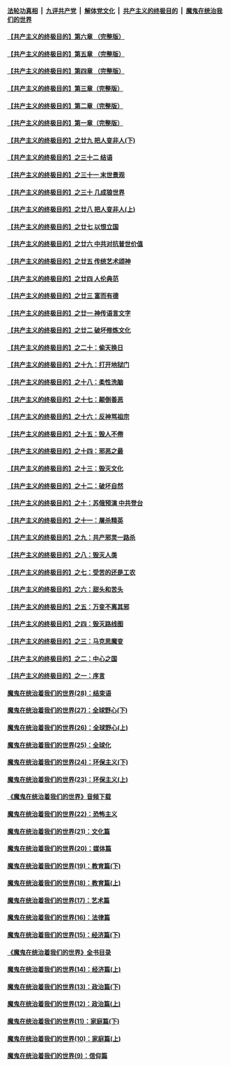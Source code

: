 ####  [法轮功真相](../../../../basic/blob/master/README.md?t=04190230) &nbsp;|&nbsp; [九评共产党](../../../../9ping.md/blob/master/README.md?t=04190230) &nbsp;|&nbsp; [解体党文化](../../../../jtdwh.md/blob/master/README.md?t=04190230)  &nbsp;|&nbsp; [共产主义的终极目的](../../../../gczydzjmd.md/blob/master/README.md?t=04190230) &nbsp;|&nbsp; [魔鬼在统治我们的世界](../../../../mgztzwmdsj.md/blob/master/README.md?t=04190230) 

#### [【共产主义的终极目的】第六章 （完整版）](../pages/nsc422/n11428913.md?t=04190230) 

#### [【共产主义的终极目的】第五章 （完整版）](../pages/nsc422/n11428912.md?t=04190230) 

#### [【共产主义的终极目的】第四章 （完整版）](../pages/nsc422/n11428907.md?t=04190230) 

#### [【共产主义的终极目的】第三章（完整版）](../pages/nsc422/n11428848.md?t=04190230) 

#### [【共产主义的终极目的】第二章（完整版）](../pages/nsc422/n11428831.md?t=04190230) 

#### [【共产主义的终极目的】第一章（完整版）](../pages/nsc422/n11417651.md?t=04190230) 

#### [【共产主义的终极目的】之廿九 把人变非人(下)](../pages/nsc422/n11344140.md?t=04190230) 

#### [【共产主义的终极目的】之三十二 结语](../pages/nsc422/n11360535.md?t=04190230) 

#### [【共产主义的终极目的】之三十一 末世景观](../pages/nsc422/n11351129.md?t=04190230) 

#### [【共产主义的终极目的】之三十 几成狼世界](../pages/nsc422/n11348280.md?t=04190230) 

#### [【共产主义的终极目的】之廿八 把人变非人(上)](../pages/nsc422/n11340492.md?t=04190230) 

#### [【共产主义的终极目的】之廿七 以恨立国](../pages/nsc422/n11336944.md?t=04190230) 

#### [【共产主义的终极目的】之廿六 中共对抗普世价值](../pages/nsc422/n11324785.md?t=04190230) 

#### [【共产主义的终极目的】之廿五 传统艺术颂神](../pages/nsc422/n11296396.md?t=04190230) 

#### [【共产主义的终极目的】之廿四 人伦典范](../pages/nsc422/n11296397.md?t=04190230) 

#### [【共产主义的终极目的】之廿三 富而有德](../pages/nsc422/n11283598.md?t=04190230) 

#### [【共产主义的终极目的】之廿一 神传语言文字](../pages/nsc422/n11263265.md?t=04190230) 

#### [【共产主义的终极目的】之廿二 破坏修炼文化](../pages/nsc422/n11245728.md?t=04190230) 

#### [【共产主义的终极目的】之二十：偷天换日](../pages/nsc422/n11238846.md?t=04190230) 

#### [【共产主义的终极目的】之十九：打开地狱门](../pages/nsc422/n11206376.md?t=04190230) 

#### [【共产主义的终极目的】之十八：柔性洗脑](../pages/nsc422/n11199994.md?t=04190230) 

#### [【共产主义的终极目的】之十七：颠倒善恶](../pages/nsc422/n11179782.md?t=04190230) 

#### [【共产主义的终极目的】之十六：反神骂祖宗](../pages/nsc422/n11166798.md?t=04190230) 

#### [【共产主义的终极目的】之十五：毁人不倦](../pages/nsc422/n11166792.md?t=04190230) 

#### [【共产主义的终极目的】之十四：邪恶之最](../pages/nsc422/n11150249.md?t=04190230) 

#### [【共产主义的终极目的】之十三：毁灭文化](../pages/nsc422/n11135227.md?t=04190230) 

#### [【共产主义的终极目的】之十二：破坏自然](../pages/nsc422/n11135214.md?t=04190230) 

#### [【共产主义的终极目的】之十：苏俄预演 中共登台](../pages/nsc422/n11118424.md?t=04190230) 

#### [【共产主义的终极目的】之十一：屠杀精英](../pages/nsc422/n11118442.md?t=04190230) 

#### [【共产主义的终极目的】之九：共产邪灵一路杀](../pages/nsc422/n11114139.md?t=04190230) 

#### [【共产主义的终极目的】之八：毁灭人类](../pages/nsc422/n11108503.md?t=04190230) 

#### [【共产主义的终极目的】之七：受苦的还是工农](../pages/nsc422/n11101809.md?t=04190230) 

#### [【共产主义的终极目的】之六：甜头和苦头](../pages/nsc422/n11096971.md?t=04190230) 

#### [【共产主义的终极目的】之五：万变不离其邪](../pages/nsc422/n11091285.md?t=04190230) 

#### [【共产主义的终极目的】之四：毁灭路线图](../pages/nsc422/n11086284.md?t=04190230) 

#### [【共产主义的终极目的】之三：马克思魔变](../pages/nsc422/n11061941.md?t=04190230) 

#### [【共产主义的终极目的】之二：中心之国](../pages/nsc422/n11047728.md?t=04190230) 

#### [【共产主义的终极目的】之一：序言](../pages/nsc422/n11086077.md?t=04190230) 

#### [魔鬼在统治着我们的世界(28)：结束语](../pages/nsc422/n10936246.md?t=04190230) 

#### [魔鬼在统治着我们的世界(27)：全球野心(下)](../pages/nsc422/n10928319.md?t=04190230) 

#### [魔鬼在统治着我们的世界(26)：全球野心(上)](../pages/nsc422/n10900318.md?t=04190230) 

#### [魔鬼在统治着我们的世界(25)：全球化](../pages/nsc422/n10788205.md?t=04190230) 

#### [魔鬼在统治着我们的世界(24)：环保主义(下)](../pages/nsc422/n10695307.md?t=04190230) 

#### [魔鬼在统治着我们的世界(23)：环保主义(上)](../pages/nsc422/n10688613.md?t=04190230) 

#### [《魔鬼在统治着我们的世界》音频下载](../pages/nsc422/n10635553.md?t=04190230) 

#### [魔鬼在统治着我们的世界(22)：恐怖主义](../pages/nsc422/n10614727.md?t=04190230) 

#### [魔鬼在统治着我们的世界(21)：文化篇](../pages/nsc422/n10597706.md?t=04190230) 

#### [魔鬼在统治着我们的世界(20)：媒体篇](../pages/nsc422/n10586579.md?t=04190230) 

#### [魔鬼在统治着我们的世界(19)：教育篇(下)](../pages/nsc422/n10564808.md?t=04190230) 

#### [魔鬼在统治着我们的世界(18)：教育篇(上)](../pages/nsc422/n10526970.md?t=04190230) 

#### [魔鬼在统治着我们的世界(17)：艺术篇](../pages/nsc422/n10499093.md?t=04190230) 

#### [魔鬼在统治着我们的世界(16)：法律篇](../pages/nsc422/n10485969.md?t=04190230) 

#### [魔鬼在统治着我们的世界(15)：经济篇(下)](../pages/nsc422/n10469975.md?t=04190230) 

#### [《魔鬼在统治着我们的世界》全书目录](../pages/nsc422/n10464261.md?t=04190230) 

#### [魔鬼在统治着我们的世界(14)：经济篇(上)](../pages/nsc422/n10457370.md?t=04190230) 

#### [魔鬼在统治着我们的世界(13)：政治篇(下)](../pages/nsc422/n10448270.md?t=04190230) 

#### [魔鬼在统治着我们的世界(12)：政治篇(上)](../pages/nsc422/n10444576.md?t=04190230) 

#### [魔鬼在统治着我们的世界(11)：家庭篇(下)](../pages/nsc422/n10440961.md?t=04190230) 

#### [魔鬼在统治着我们的世界(10)：家庭篇(上)](../pages/nsc422/n10435448.md?t=04190230) 

#### [魔鬼在统治着我们的世界(9)：信仰篇](../pages/nsc422/n10432159.md?t=04190230) 

